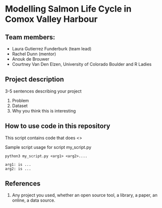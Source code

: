 # Modelling Salmon Life Cycle in Comox Valley Harbour

## Team members:
- Laura Gutierrez Funderburk (team lead)
- Rachel Dunn (mentor) 
- Anouk de Brouwer
- Courtney Van Den Elzen, University of Colorado Boulder and R Ladies

## Project description

3-5 sentences describing your project
1. Problem
2. Dataset
3. Why you think this is interesting

## How to use code in this repository

This script contains code that does <>
    
Sample script usage for script my_script.py

    python3 my_script.py <arg1> <arg2>....
    
    arg1: is ...
    arg2: is ...
    
## References

1. Any project you used, whether an open source tool, a library, a paper, an online, a data source. 



